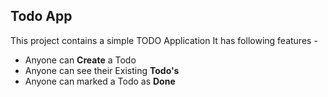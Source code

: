 ## Todo App

This project contains a simple TODO Application
It has following features -

- Anyone can **Create** a Todo
- Anyone can see their Existing **Todo's**
- Anyone can marked a Todo as **Done**

